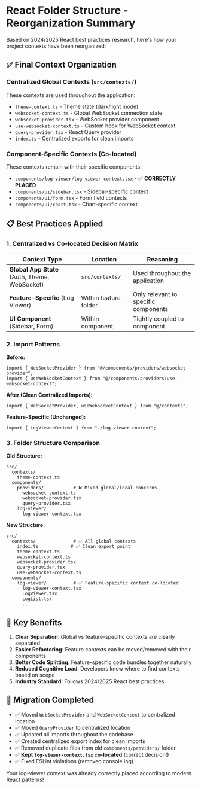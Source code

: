 # React Folder Structure - Reorganization Summary

Based on 2024/2025 React best practices research, here's how your project contexts have been reorganized:

## ✅ Final Context Organization

### Centralized Global Contexts (`src/contexts/`)

These contexts are used throughout the application:

- `theme-context.ts` - Theme state (dark/light mode)
- `websocket-context.ts` - Global WebSocket connection state
- `websocket-provider.tsx` - WebSocket provider component
- `use-websocket-context.ts` - Custom hook for WebSocket context
- `query-provider.tsx` - React Query provider
- `index.ts` - Centralized exports for clean imports

### Component-Specific Contexts (Co-located)

These contexts remain with their specific components:

- `components/log-viewer/log-viewer-context.tsx` - ✅ **CORRECTLY PLACED**
- `components/ui/sidebar.tsx` - Sidebar-specific context
- `components/ui/form.tsx` - Form field contexts
- `components/ui/chart.tsx` - Chart-specific context

## 📋 Best Practices Applied

### 1. **Centralized vs Co-located Decision Matrix**

| Context Type                                  | Location              | Reasoning                            |
| --------------------------------------------- | --------------------- | ------------------------------------ |
| **Global App State** (Auth, Theme, WebSocket) | `src/contexts/`       | Used throughout the application      |
| **Feature-Specific** (Log Viewer)             | Within feature folder | Only relevant to specific components |
| **UI Component** (Sidebar, Form)              | Within component      | Tightly coupled to component         |

### 2. **Import Patterns**

**Before:**

```tsx
import { WebSocketProvider } from "@/components/providers/websocket-provider";
import { useWebSocketContext } from "@/components/providers/use-websocket-context";
```

**After (Clean Centralized Imports):**

```tsx
import { WebSocketProvider, useWebSocketContext } from "@/contexts";
```

**Feature-Specific (Unchanged):**

```tsx
import { LogViewerContext } from "./log-viewer-context";
```

### 3. **Folder Structure Comparison**

**Old Structure:**

```
src/
  contexts/
    theme-context.ts
  components/
    providers/           # ❌ Mixed global/local concerns
      websocket-context.ts
      websocket-provider.tsx
      query-provider.tsx
    log-viewer/
      log-viewer-context.tsx
```

**New Structure:**

```
src/
  contexts/              # ✅ All global contexts
    index.ts            # ✅ Clean export point
    theme-context.ts
    websocket-context.ts
    websocket-provider.tsx
    query-provider.tsx
    use-websocket-context.ts
  components/
    log-viewer/          # ✅ Feature-specific context co-located
      log-viewer-context.tsx
      LogViewer.tsx
      LogList.tsx
      ...
```

## 🎯 Key Benefits

1. **Clear Separation**: Global vs feature-specific contexts are clearly separated
2. **Easier Refactoring**: Feature contexts can be moved/removed with their components
3. **Better Code Splitting**: Feature-specific code bundles together naturally
4. **Reduced Cognitive Load**: Developers know where to find contexts based on scope
5. **Industry Standard**: Follows 2024/2025 React best practices

## 🔄 Migration Completed

- ✅ Moved `WebSocketProvider` and `WebSocketContext` to centralized location
- ✅ Moved `QueryProvider` to centralized location
- ✅ Updated all imports throughout the codebase
- ✅ Created centralized export index for clean imports
- ✅ Removed duplicate files from old `components/providers/` folder
- ✅ **Kept `log-viewer-context.tsx` co-located** (correct decision!)
- ✅ Fixed ESLint violations (removed console.log)

Your log-viewer context was already correctly placed according to modern React patterns!
